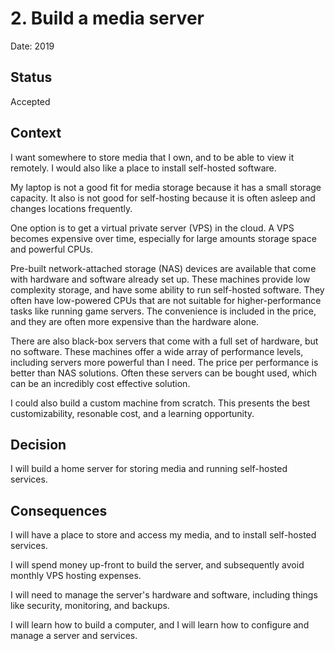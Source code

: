 # 2. Build a media server

Date: 2019

## Status

Accepted

## Context

I want somewhere to store media that I own, and to be able to view it remotely.
I would also like a place to install self-hosted software.

My laptop is not a good fit for media storage because it has a small storage capacity.
It also is not good for self-hosting because it is often asleep and changes locations frequently.

One option is to get a virtual private server (VPS) in the cloud.
A VPS becomes expensive over time, especially for large amounts storage space and powerful CPUs.

Pre-built network-attached storage (NAS) devices are available that come with hardware and software already set up.
These machines provide low complexity storage, and have some ability to run self-hosted software.
They often have low-powered CPUs that are not suitable for higher-performance tasks like running game servers.
The convenience is included in the price, and they are often more expensive than the hardware alone.

There are also black-box servers that come with a full set of hardware, but no software.
These machines offer a wide array of performance levels, including servers more powerful than I need.
The price per performance is better than NAS solutions.
Often these servers can be bought used, which can be an incredibly cost effective solution.

I could also build a custom machine from scratch.
This presents the best customizability, resonable cost, and a learning opportunity.

## Decision

I will build a home server for storing media and running self-hosted services.

## Consequences

I will have a place to store and access my media, and to install self-hosted services.

I will spend money up-front to build the server, and subsequently avoid monthly VPS hosting expenses.

I will need to manage the server's hardware and software, including things like security, monitoring, and backups.

I will learn how to build a computer, and I will learn how to configure and manage a server and services.
